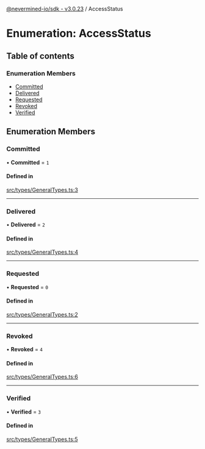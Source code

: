 [@nevermined-io/sdk - v3.0.23](../code-reference.md) / AccessStatus

# Enumeration: AccessStatus

## Table of contents

### Enumeration Members

- [Committed](AccessStatus.md#committed)
- [Delivered](AccessStatus.md#delivered)
- [Requested](AccessStatus.md#requested)
- [Revoked](AccessStatus.md#revoked)
- [Verified](AccessStatus.md#verified)

## Enumeration Members

### Committed

• **Committed** = `1`

#### Defined in

[src/types/GeneralTypes.ts:3](https://github.com/nevermined-io/sdk-js/blob/1cda883adfb801658f47efa6d7c6cc8f9f8998da/src/types/GeneralTypes.ts#L3)

---

### Delivered

• **Delivered** = `2`

#### Defined in

[src/types/GeneralTypes.ts:4](https://github.com/nevermined-io/sdk-js/blob/1cda883adfb801658f47efa6d7c6cc8f9f8998da/src/types/GeneralTypes.ts#L4)

---

### Requested

• **Requested** = `0`

#### Defined in

[src/types/GeneralTypes.ts:2](https://github.com/nevermined-io/sdk-js/blob/1cda883adfb801658f47efa6d7c6cc8f9f8998da/src/types/GeneralTypes.ts#L2)

---

### Revoked

• **Revoked** = `4`

#### Defined in

[src/types/GeneralTypes.ts:6](https://github.com/nevermined-io/sdk-js/blob/1cda883adfb801658f47efa6d7c6cc8f9f8998da/src/types/GeneralTypes.ts#L6)

---

### Verified

• **Verified** = `3`

#### Defined in

[src/types/GeneralTypes.ts:5](https://github.com/nevermined-io/sdk-js/blob/1cda883adfb801658f47efa6d7c6cc8f9f8998da/src/types/GeneralTypes.ts#L5)
